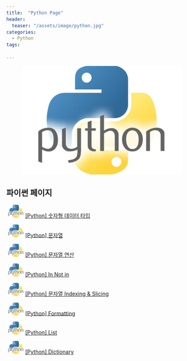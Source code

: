 ```yaml
---
title:  "Python Page"
header:
  teaser: "/assets/image/python.jpg"
categories: 
  - Python
tags:

---
```

<figure>
	<img src="/assets/image/python.jpg" alt="python" style="width:500px" >
</figure>

<H2>파이썬 페이지</H2>

<img src="/assets/image/python.jpg" alt="python" style="width:50px">[[Python] 숫자형 데이터 타입](/python/Numeric-Data-Type/) 

<img src="/assets/image/python.jpg" alt="python" style="width:50px">[[Python] 문자열](/python/Text-sequence/) 

<img src="/assets/image/python.jpg" alt="python" style="width:50px">[[Python] 문자열 연산](/python/Text-operation/) 

<img src="/assets/image/python.jpg" alt="python" style="width:50px">[[Python] In Not in](/python/In-Not/) 

<img src="/assets/image/python.jpg" alt="python" style="width:50px">[[Python] 문자열 Indexing & Slicing](/python/Idexing-Slicing/) 

<img src="/assets/image/python.jpg" alt="python" style="width:50px">[[Python] Formatting](/python/Formatting/) 

<img src="/assets/image/python.jpg" alt="python" style="width:50px">[[Python] List](/python/List/)


<img src="/assets/image/python.jpg" alt="python" style="width:50px">[[Python] Dictionary](/python/Dictionary/)


